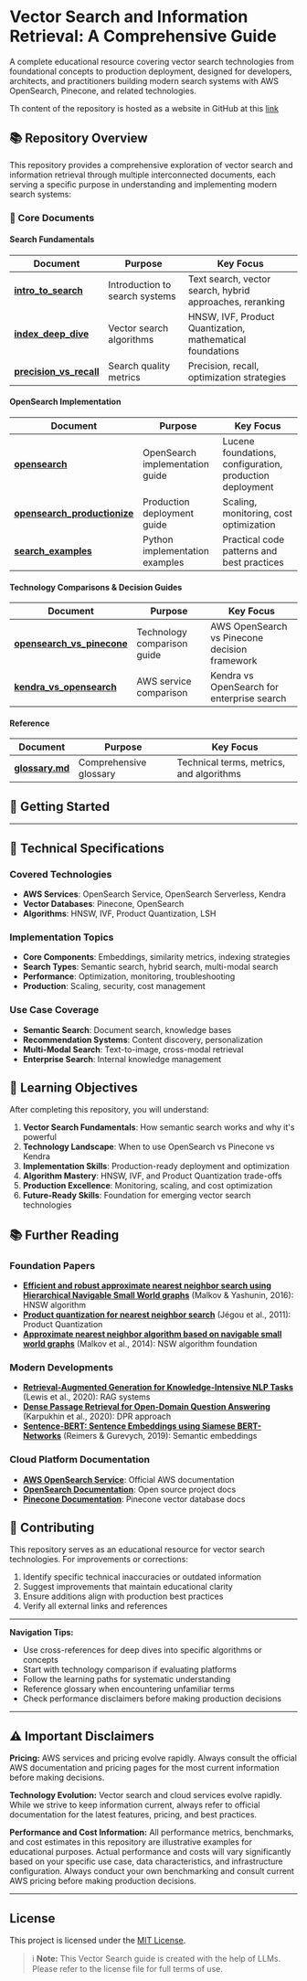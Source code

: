 # Vector Search and Information Retrieval: A Comprehensive Guide  

A complete educational resource covering vector search technologies from foundational concepts to production deployment, designed for developers, architects, and practitioners building modern search systems with AWS OpenSearch, Pinecone, and related technologies.

Th content of the repository is hosted as a website in GitHub at this [link](https://shreedharn.github.io/vector_search/)

## 📚 Repository Overview  

This repository provides a comprehensive exploration of vector search and information retrieval through multiple interconnected documents, each serving a specific purpose in understanding and implementing modern search systems:

### 🎯 Core Documents

#### Search Fundamentals

| Document | Purpose | Key Focus |
|----------|---------|-----------|
| **[intro_to_search](./intro_to_search.md)** | Introduction to search systems | Text search, vector search, hybrid approaches, reranking |
| **[index_deep_dive](./index_deep_dive.md)** | Vector search algorithms | HNSW, IVF, Product Quantization, mathematical foundations |
| **[precision_vs_recall](./precision_vs_recall.md)** | Search quality metrics | Precision, recall, optimization strategies |

#### OpenSearch Implementation

| Document | Purpose | Key Focus |
|----------|---------|-----------|
| **[opensearch](./opensearch.md)** | OpenSearch implementation guide | Lucene foundations, configuration, production deployment |
| **[opensearch_productionize](./opensearch_productionize.md)** | Production deployment guide | Scaling, monitoring, cost optimization |
| **[search_examples](./search_examples.md)** | Python implementation examples | Practical code patterns and best practices |

#### Technology Comparisons & Decision Guides

| Document | Purpose | Key Focus |
|----------|---------|-----------|
| **[opensearch_vs_pinecone](./opensearch_vs_pinecone.md)** | Technology comparison guide | AWS OpenSearch vs Pinecone decision framework |
| **[kendra_vs_opensearch](./kendra_vs_opensearch.md)** | AWS service comparison | Kendra vs OpenSearch for enterprise search |

#### Reference

| Document | Purpose | Key Focus |
|----------|---------|-----------|
| **[glossary.md](./glossary.md)** | Comprehensive glossary | Technical terms, metrics, and algorithms |

## 🚀 Getting Started  


---

## 🔧 Technical Specifications  

### Covered Technologies

- **AWS Services**: OpenSearch Service, OpenSearch Serverless, Kendra
- **Vector Databases**: Pinecone, OpenSearch
- **Algorithms**: HNSW, IVF, Product Quantization, LSH

### Implementation Topics

- **Core Components**: Embeddings, similarity metrics, indexing strategies
- **Search Types**: Semantic search, hybrid search, multi-modal search
- **Performance**: Optimization, monitoring, troubleshooting
- **Production**: Scaling, security, cost management

### Use Case Coverage

- **Semantic Search**: Document search, knowledge bases
- **Recommendation Systems**: Content discovery, personalization
- **Multi-Modal Search**: Text-to-image, cross-modal retrieval
- **Enterprise Search**: Internal knowledge management


## 🎯 Learning Objectives  

After completing this repository, you will understand:

1. **Vector Search Fundamentals**: How semantic search works and why it's powerful
2. **Technology Landscape**: When to use OpenSearch vs Pinecone vs Kendra
3. **Implementation Skills**: Production-ready deployment and optimization
4. **Algorithm Mastery**: HNSW, IVF, and Product Quantization trade-offs
5. **Production Excellence**: Monitoring, scaling, and cost optimization
6. **Future-Ready Skills**: Foundation for emerging vector search technologies

## 📚 Further Reading  

### Foundation Papers

- **[Efficient and robust approximate nearest neighbor search using Hierarchical Navigable Small World graphs](https://arxiv.org/abs/1603.09320)** (Malkov & Yashunin, 2016): HNSW algorithm
- **[Product quantization for nearest neighbor search](https://hal.inria.fr/inria-00514462v2/document)** (Jégou et al., 2011): Product Quantization
- **[Approximate nearest neighbor algorithm based on navigable small world graphs](https://www.sciencedirect.com/science/article/pii/S0020025513009129)** (Malkov et al., 2014): NSW algorithm foundation

### Modern Developments

- **[Retrieval-Augmented Generation for Knowledge-Intensive NLP Tasks](https://arxiv.org/abs/2005.11401)** (Lewis et al., 2020): RAG systems
- **[Dense Passage Retrieval for Open-Domain Question Answering](https://arxiv.org/abs/2004.04906)** (Karpukhin et al., 2020): DPR approach
- **[Sentence-BERT: Sentence Embeddings using Siamese BERT-Networks](https://arxiv.org/abs/1908.10084)** (Reimers & Gurevych, 2019): Semantic embeddings

### Cloud Platform Documentation

- **[AWS OpenSearch Service](https://docs.aws.amazon.com/opensearch-service/)**: Official AWS documentation
- **[OpenSearch Documentation](https://opensearch.org/docs/latest/)**: Open source project docs
- **[Pinecone Documentation](https://docs.pinecone.io/)**: Pinecone vector database docs

## 🤝 Contributing

This repository serves as an educational resource for vector search technologies. For improvements or corrections:

1. Identify specific technical inaccuracies or outdated information
2. Suggest improvements that maintain educational clarity
3. Ensure additions align with production best practices
4. Verify all external links and references

---

**Navigation Tips:**

- Use cross-references for deep dives into specific algorithms or concepts
- Start with technology comparison if evaluating platforms
- Follow the learning paths for systematic understanding
- Reference glossary when encountering unfamiliar terms
- Check performance disclaimers before making production decisions

---

## ⚠️ Important Disclaimers  
**Pricing:** 
AWS services and pricing evolve rapidly. Always consult the official AWS documentation and pricing pages for the most current information before making decisions.

**Technology Evolution:**
Vector search and cloud services evolve rapidly. While we strive to keep information current, always refer to official documentation for the latest features, pricing, and best practices.

**Performance and Cost Information:** 
All performance metrics, benchmarks, and cost estimates in this repository are illustrative examples for educational purposes. Actual performance and costs will vary significantly based on your specific use case, data characteristics, and infrastructure configuration. Always conduct your own benchmarking and consult current AWS pricing before making production decisions.

---

## License  
This project is licensed under the [MIT License](./LICENSE.md).

> ℹ️ **Note:** This Vector Search guide is created with the help of LLMs.
> Please refer to the license file for full terms of use.